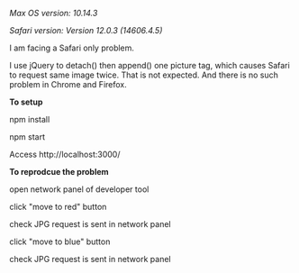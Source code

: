 *Max OS version: 10.14.3*

*Safari version: Version 12.0.3 (14606.4.5)*

I am facing a Safari only problem.

I use jQuery to detach() then append() one picture tag, which causes Safari to request same image twice. 
That is not expected. And there is no such problem in Chrome and Firefox.

**To setup**

npm install

npm start

Access http://localhost:3000/

**To reprodcue the problem**

open network panel of developer tool

click "move to red" button

check JPG request is sent in network panel

click "move to blue" button

check JPG request is sent in network panel






